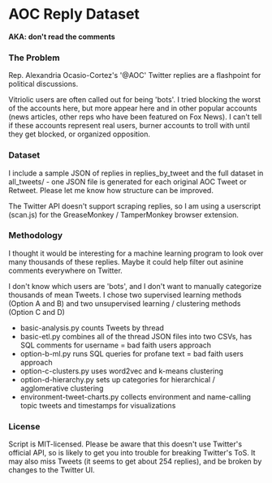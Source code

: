 # AOC Reply Dataset

**AKA: don't read the comments**

### The Problem

Rep. Alexandria Ocasio-Cortez's '@AOC' Twitter replies are a flashpoint for  political discussions.

Vitriolic users are often called out for being 'bots'. I tried blocking the worst of the accounts here, but more appear here and in other popular accounts (news articles, other reps who have been featured on Fox News). I can't tell if these accounts represent real users, burner accounts to troll with until they get blocked, or organized opposition.

### Dataset

I include a sample JSON of replies in replies_by_tweet and the full dataset in
all_tweets/ - one JSON file is generated for each original AOC Tweet or Retweet. Please let me know how structure can be improved.

The Twitter API doesn't support scraping replies, so I am using a userscript (scan.js) for the GreaseMonkey / TamperMonkey browser extension.

### Methodology

I thought it would be interesting for a machine learning program to look over many thousands of these replies. Maybe it could help filter out asinine comments everywhere on Twitter.

I don't know which users are 'bots', and I don't want to manually categorize thousands of mean Tweets. I chose two supervised learning methods (Option A and B)
and two unsupervised learning / clustering methods (Option C and D)

- basic-analysis.py counts Tweets by thread
- basic-etl.py combines all of the thread JSON files into two CSVs, has SQL comments for username = bad faith users approach
- option-b-ml.py runs SQL queries for profane text = bad faith users approach
- option-c-clusters.py uses word2vec and k-means clustering
- option-d-hierarchy.py sets up categories for hierarchical / agglomerative clustering
- environment-tweet-charts.py collects environment and name-calling topic tweets and timestamps for visualizations

### License

Script is MIT-licensed. Please be aware that this doesn't use Twitter's official
API, so is likely to get you into trouble for breaking Twitter's ToS.
It may also miss Tweets (it seems to get about 254 replies), and be broken by changes to the Twitter UI.
